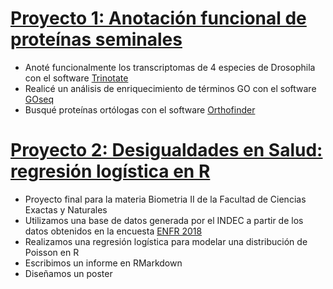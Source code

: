 # [Proyecto 1: Anotación funcional de proteínas seminales](https://github.com/Martinaweil/Tesis-de-Licenciatura/blob/main/README.md)

* Anoté funcionalmente los transcriptomas de 4 especies de Drosophila con el software [Trinotate](https://github.com/Trinotate/Trinotate.github.io/wiki)
* Realicé un análisis de enriquecimiento de términos GO con el software [GOseq](https://bioconductor.org/packages/release/bioc/html/goseq.html)
* Busqué proteínas ortólogas con el software [Orthofinder](https://github.com/davidemms/OrthoFinder)

# [Proyecto 2: Desigualdades en Salud: regresión logística en R](https://github.com/Martinaweil/Biometr-a2)

* Proyecto final para la materia Biometria II de la Facultad de Ciencias Exactas y Naturales 
* Utilizamos una base de datos generada por el INDEC a partir de los datos obtenidos en la encuesta [ENFR 2018](https://www.indec.gob.ar/indec/web/Institucional-Indec-BasesDeDatos-2)
* Realizamos una regresión logística para modelar una distribución de Poisson en R
* Escribimos un informe en RMarkdown
* Diseñamos un poster 
